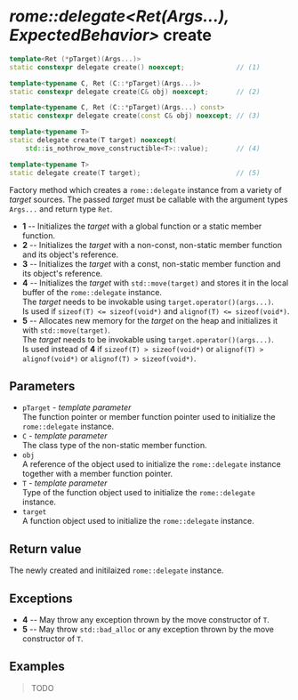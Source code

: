 # _rome::delegate<Ret(Args...), ExpectedBehavior>_ **create**

```cpp
template<Ret (*pTarget)(Args...)>
static constexpr delegate create() noexcept;             // (1)

template<typename C, Ret (C::*pTarget)(Args...)>
static constexpr delegate create(C& obj) noexcept;       // (2)

template<typename C, Ret (C::*pTarget)(Args...) const>
static constexpr delegate create(const C& obj) noexcept; // (3)

template<typename T>
static delegate create(T target) noexcept(
    std::is_nothrow_move_constructible<T>::value);       // (4)

template<typename T>
static delegate create(T target);                        // (5)
```

Factory method which creates a `rome::delegate` instance from a variety of _target_ sources. The passed _target_ must be callable with the argument types `Args...` and return type `Ret`.

- **1** -- Initializes the _target_ with a global function or a static member function.
- **2** -- Initializes the _target_ with a non-const, non-static member function and its object's reference.
- **3** -- Initializes the _target_ with a const, non-static member function and its object's reference.
- **4** -- Initializes the _target_ with `std::move(target)` and stores it in the local buffer of the `rome::delegate` instance.  
  The _target_ needs to be invokable using `target.operator()(args...)`.  
  Is used if `sizeof(T) <= sizeof(void*)` and `alignof(T) <= sizeof(void*)`.
- **5** -- Allocates new memory for the _target_ on the heap and initializes it with `std::move(target)`.  
  The _target_ needs to be invokable using `target.operator()(args...)`.  
  Is used instead of **4** if `sizeof(T) > sizeof(void*)` or `alignof(T) > alignof(void*)` or `alignof(T) > sizeof(void*)`.

## Parameters

- `pTarget` - _template parameter_  
  The function pointer or member function pointer used to initialize the `rome::delegate` instance.
- `C` - _template parameter_  
  The class type of the non-static member function.
- `obj`  
  A reference of the object used to initialize the `rome::delegate` instance together with a member function pointer.
- `T` - _template parameter_  
  Type of the function object used to initialize the `rome::delegate` instance.
- `target`  
  A function object used to initialize the `rome::delegate` instance.

## Return value

The newly created and initilaized `rome::delegate` instance.

## Exceptions

- **4** -- May throw any exception thrown by the move constructor of `T`.
- **5** -- May throw `std::bad_alloc` or any exception thrown by the move constructor of `T`.

## Examples

> TODO
